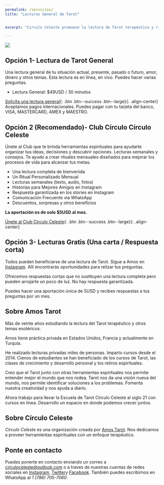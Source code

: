 ```yaml
---
permalink: /servicios/
title: "Lecturas General de Tarot"


excerpt: "Circulo Celeste promueve la lectura de Tarot terapéutico y rituales para organizar y desarrollar tus ideas. Ofrecemos cursos, talleres y seminarios."

---
```

![]( https://images.unsplash.com/photo-1600429991827-5224817554f8?ixlib=rb-1.2.1&ixid=MnwxMjA3fDB8MHxwaG90by1wYWdlfHx8fGVufDB8fHx8&auto=format&fit=crop&w=870&q=80)

## Opción 1- Lectura de Tarot General

Una lectura general de tu situación actual, presente, pasado o futuro, amor, dinero y otros temas. Esta lectura es en línea, en vivo. Puedes hacer varias preguntas.

- Lectura General: $49USD / 30 minutos

[Solicita una lectura general](https://wa.me/17867057060){: .btn .btn--success .btn--large}{: .align-center}
Aceptamos pagos internacionales. Puedes pagar con tu tarjeta del banco, VISA, MASTERCARD, AMEX y MAESTRO.


## Opción 2 (Recomendado)- Club Círculo Círculo Celeste

Únete al Club que te brinda herramientas espirituales para ayudarte organizar tus ideas, decisiones y descubrir opciones. Lecturas semanales y consejos. Te ayudo a crear rituales mensuales diseñados para mejorar los procesos de vida para alcanzar tus metas.

- Una lectura completa de bienvenida
- Un Ritual Personalizado Mensual
- Lecturas semanales (texto, audio, fotos)
- Historias para Mejores Amigos en Instagram
- Respuesta garantizada en los stories en Instagram
- Comunicación Frecuente via WhatsApp
- Descuentos, sorpresas y otros beneficios

**La aportación es de solo $5USD al mes.**

[Únete al Club Círculo Celeste](https://www.buymeacoffee.com/amostarot){: .btn .btn--success .btn--large}{: .align-center}

## Opción 3- Lecturas Gratis (Una carta / Respuesta corta)

Todos pueden beneficiarse de una lectura de Tarot. Sígue a Amos en [Instagram](https://instagram.com/amostarot). Allí encontrarás oportunidades para relizar tus preguntas.

Ofrecemos respuestas cortas que no sustituyen una lectura completa pero pueden arrojarte un poco de luz. No hay respuesta garantizada.

Puedes hacer una aportación única de 5USD y recibes respuestas a tus preguntas por un mes.

## Sobre Amos Tarot

Más de veinte años estudiando la lectura del Tarot terapéutico y otros temas esotéricos.

Amos tiene práctica privada en Estados Unidos, Francia y actualmente en Turquía.

He realizado lecturas privadas miles de personas. Imparto cursos desde el 2014. Cienos de estudiantes se han beneficiado de los cursos de Tarot, las clases de crecimiento y desarrollo personal y los retiros espirituales.

Creo que el Tarot junto con otras herramientas espirituales nos permite entender mejor el mundo que nos rodea. Tarot nos da una visión nueva del mundo, nos permite identificar soluciones a los problemas. Fomenta nuestra creatividad y nos ayuda a diario.

Ahora trabajo para llevar la Escuela de Tarot Círculo Celeste al siglo 21 con cursos en línea. Desarrollo un espacio en donde podemos crecer juntos.

## Sobre Círculo Celeste

*Círculo Celeste* es una organización creada por [Amos Tarot](#sobre-amos-tarot). Nos dedicamos a proveer herramientas espirituales con un enfoque terapéutico.

## Ponte en contacto

Puedes ponerte en contacto enviando un correo a circuloceleste@outlook.com o a traves de nuestras cuentas de redes sociales en [Instagram](https://instagram.com/amos.tarot), [Twitter](https://twitter.com/amostarot)y [Facebook](https://facebook.com/amostarot). También puedes escribirnos en WhatsApp al *1 (786) 705-7060*.
